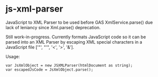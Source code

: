 # js-xml-parser
JavaScript to XML Parser to be used before GAS XmlService.parse() due lack of leniancy since Xml.parse() deprecation.

Still work-in-progress. Currently formats JavaScript code so it can be parsed into an XML Parser by escaping XML special characters in a JavaScript file \['"', "'", '<', '>', '&'].

Usage:
```lang-js
var JsXmlObject = new JSXMLParser(htmlDocument as string);
var escapedJsCode = JsXmlObject.parse();
```
